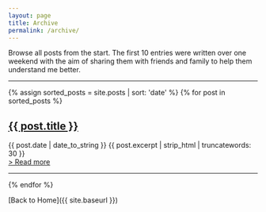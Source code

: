 ```yaml
---
layout: page
title: Archive
permalink: /archive/
---
```


Browse all posts from the start. The first 10 entries were written over one weekend with the aim of sharing them with friends and family to help them understand me better. 

---

<div class="posts">
  {% assign sorted_posts = site.posts | sort: 'date' %}
  {% for post in sorted_posts %}
  <div class="post">
    <h2 class="post-title">
      <a href="{{ post.url }}">
        {{ post.title }}
      </a>
    </h2>
    <span class="post-date">{{ post.date | date_to_string }}</span>
    {{ post.excerpt | strip_html | truncatewords: 30 }}
    <br />
    <a href="{{ post.url }}" class="read-more">&gt; Read more</a>
    <hr />
  </div>
  {% endfor %}
</div>

[Back to Home]({{ site.baseurl }})
